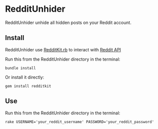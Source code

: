 # RedditUnhider

RedditUnhider unhide all hidden posts on your Reddit account.

## Install

RedditUnhider use [RedditKit.rb](https://github.com/samsymons/RedditKit.rb) to interact with [Reddit API](http://www.reddit.com/dev/api)

Run this from the RedditUnhider directory in the terminal:

    bundle install

Or install it directly:

    gem install redditkit

## Use

Run this from the RedditUnhider directory in the terminal:

    rake USERNAME='your_reddit_username' PASSWORD='your_reddit_password'

